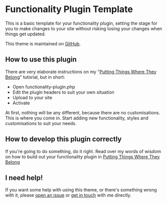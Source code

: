 # Functionality Plugin Template

This is a basic template for your functionality plugin, setting the stage for you to make changes to your site without risking losing your changes when things get updated.

This theme is maintained on [GitHub](https://github.com/theukedge/functionality-plugin).

## How to use this plugin

There are very elaborate instructions on my "[Putting Things Where They Belong](http://www.doitwithwp.com/putting-things-where-they-belong/?utm_source=github&utm_medium=plugin&utm_campaign=content)" tutorial, but in short:

* Open functionality-plugin.php
* Edit the plugin headers to suit your own situation
* Upload to your site
* Activate

At first, nothing will be any different, because there are no customisations. This is where you come in. Start adding new functionality, styles and customisations to suit your needs.

## How to develop this plugin correctly

If you're going to do something, do it right. Read over my words of wisdom on how to build out your functionality plugin in [Putting Things Where They Belong](http://www.doitwithwp.com/putting-things-where-they-belong/?utm_source=github&utm_medium=plugin&utm_campaign=content)

## I need help!

If you want some help with using this theme, or there's something wrong with it, please [open an issue](https://github.com/theukedge/functionality-plugin/issues/new) or [get in touch](https://www.theukedge.com/contact/?utm_source=wordpress.org&utm_medium=plugin&utm_campaign=contact) with me directly.
